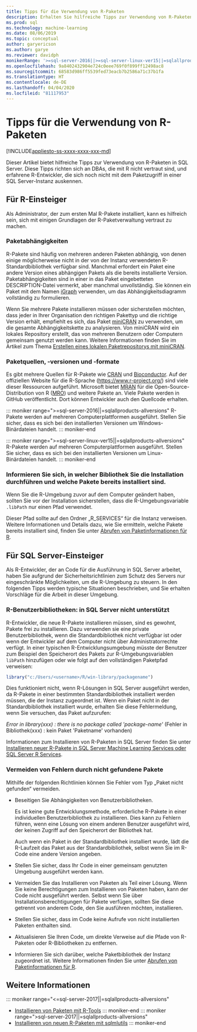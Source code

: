 ```yaml
---
title: Tipps für die Verwendung von R-Paketen
description: Erhalten Sie hilfreiche Tipps zur Verwendung von R-Paketen in SQL Server, wenn Sie sich mit R oder SQL Server noch nicht auskennen.
ms.prod: sql
ms.technology: machine-learning
ms.date: 08/06/2019
ms.topic: conceptual
author: garyericson
ms.author: garye
ms.reviewer: davidph
monikerRange: '>=sql-server-2016||>=sql-server-linux-ver15||=sqlallproducts-allversions'
ms.openlocfilehash: 9a8402432904e724c0eee769f0f899ff12498ac8
ms.sourcegitcommit: 68583d986ff5539fed73eacb7b2586a71c37b1fa
ms.translationtype: HT
ms.contentlocale: de-DE
ms.lasthandoff: 04/04/2020
ms.locfileid: "81117953"
---
```

# <a name="tips-for-using-r-packages"></a>Tipps für die Verwendung von R-Paketen

[!INCLUDE[appliesto-ss-xxxx-xxxx-xxx-md](../../includes/appliesto-ss-xxxx-xxxx-xxx-md.md)]

Dieser Artikel bietet hilfreiche Tipps zur Verwendung von R-Paketen in SQL Server. Diese Tipps richten sich an DBAs, die mit R nicht vertraut sind, und erfahrene R-Entwickler, die sich noch nicht mit dem Paketzugriff in einer SQL Server-Instanz auskennen.

## <a name="if-youre-new-to-r"></a>Für R-Einsteiger

Als Administrator, der zum ersten Mal R-Pakete installiert, kann es hilfreich sein, sich mit einigen Grundlagen der R-Paketverwaltung vertraut zu machen.

### <a name="package-dependencies"></a>Paketabhängigkeiten

R-Pakete sind häufig von mehreren anderen Paketen abhängig, von denen einige möglicherweise nicht in der von der Instanz verwendeten R-Standardbibliothek verfügbar sind. Manchmal erfordert ein Paket eine andere Version eines abhängigen Pakets als die bereits installierte Version. Paketabhängigkeiten sind in einer in das Paket eingebetteten DESCRIPTION-Datei vermerkt, aber manchmal unvollständig. Sie können ein Paket mit dem Namen [iGraph](https://igraph.org/r/) verwenden, um das Abhängigkeitsdiagramm vollständig zu formulieren.

Wenn Sie mehrere Pakete installieren müssen oder sicherstellen möchten, dass jeder in Ihrer Organisation den richtigen Pakettyp und die richtige Version erhält, empfiehlt es sich, das Paket [miniCRAN](https://mran.microsoft.com/package/miniCRAN) zu verwenden, um die gesamte Abhängigkeitskette zu analysieren. Von miniCRAN wird ein lokales Repository erstellt, das von mehreren Benutzern oder Computern gemeinsam genutzt werden kann. Weitere Informationen finden Sie im Artikel zum Thema [Erstellen eines lokalen Paketrepositorys mit miniCRAN](create-a-local-package-repository-using-minicran.md).

### <a name="package-sources-versions-and-formats"></a>Paketquellen, -versionen und -formate

Es gibt mehrere Quellen für R-Pakete wie [CRAN](https://cran.r-project.org/) und [Bioconductor](https://www.bioconductor.org/). Auf der offiziellen Website für die R-Sprache (<https://www.r-project.org/>) sind viele dieser Ressourcen aufgeführt. Microsoft bietet [MRAN](https://mran.microsoft.com/) für die Open-Source-Distribution von R ([MRO](https://mran.microsoft.com/open)) und weitere Pakete an. Viele Pakete werden in GitHub veröffentlicht. Dort können Entwickler auch den Quellcode erhalten.

::: moniker range=">=sql-server-2016||=sqlallproducts-allversions"
R-Pakete werden auf mehreren Computerplattformen ausgeführt. Stellen Sie sicher, dass es sich bei den installierten Versionen um Windows-Binärdateien handelt.
::: moniker-end

::: moniker range=">=sql-server-linux-ver15||=sqlallproducts-allversions"
R-Pakete werden auf mehreren Computerplattformen ausgeführt. Stellen Sie sicher, dass es sich bei den installierten Versionen um Linux-Binärdateien handelt.
::: moniker-end

### <a name="know-which-library-youre-installing-to-and-which-packages-are-already-installed"></a>Informieren Sie sich, in welcher Bibliothek Sie die Installation durchführen und welche Pakete bereits installiert sind.

Wenn Sie die R-Umgebung zuvor auf dem Computer geändert haben, sollten Sie vor der Installation sicherstellen, dass die R-Umgebungsvariable `.libPath` nur einen Pfad verwendet.

Dieser Pfad sollte auf den Ordner „R_SERVICES“ für die Instanz verweisen. Weitere Informationen und Details dazu, wie Sie ermitteln, welche Pakete bereits installiert sind, finden Sie unter [Abrufen von Paketinformationen für R](../package-management/r-package-information.md).

## <a name="if-youre-new-to-sql-server"></a>Für SQL Server-Einsteiger

Als R-Entwickler, der an Code für die Ausführung in SQL Server arbeitet, haben Sie aufgrund der Sicherheitsrichtlinien zum Schutz des Servers nur eingeschränkte Möglichkeiten, um die R-Umgebung zu steuern. In den folgenden Tipps werden typische Situationen beschrieben, und Sie erhalten Vorschläge für die Arbeit in dieser Umgebung.

### <a name="r-user-libraries-not-supported-on-sql-server"></a>R-Benutzerbibliotheken: in SQL Server nicht unterstützt

R-Entwickler, die neue R-Pakete installieren müssen, sind es gewohnt, Pakete frei zu installieren. Dazu verwenden sie eine private Benutzerbibliothek, wenn die Standardbibliothek nicht verfügbar ist oder wenn der Entwickler auf dem Computer nicht über Administratorrechte verfügt. In einer typischen R-Entwicklungsumgebung müsste der Benutzer zum Beispiel den Speicherort des Pakets zur R-Umgebungsvariablen `libPath` hinzufügen oder wie folgt auf den vollständigen Paketpfad verweisen:

```R
library("c:/Users/<username>/R/win-library/packagename")
```

Dies funktioniert nicht, wenn R-Lösungen in SQL Server ausgeführt werden, da R-Pakete in einer bestimmten Standardbibliothek installiert werden müssen, die der Instanz zugeordnet ist. Wenn ein Paket nicht in der Standardbibliothek installiert wurde, erhalten Sie diese Fehlermeldung, wenn Sie versuchen, das Paket aufzurufen:

*Error in library(xxx) : there is no package called 'package-name'* (Fehler in Bibliothek(xxx) : kein Paket 'Paketname' vorhanden)

Informationen zum Installieren von R-Paketen in SQL Server finden Sie unter [Installieren neuer R-Pakete in SQL Server Machine Learning Services oder SQL Server R Services](install-additional-r-packages-on-sql-server.md).

### <a name="how-to-avoid-package-not-found-errors"></a>Vermeiden von Fehlern durch nicht gefundene Pakete

Mithilfe der folgenden Richtlinien können Sie Fehler vom Typ „Paket nicht gefunden“ vermeiden.

+ Beseitigen Sie Abhängigkeiten von Benutzerbibliotheken.

    Es ist keine gute Entwicklungsmethode, erforderliche R-Pakete in einer individuellen Benutzerbibliothek zu installieren. Dies kann zu Fehlern führen, wenn eine Lösung von einem anderen Benutzer ausgeführt wird, der keinen Zugriff auf den Speicherort der Bibliothek hat.

    Auch wenn ein Paket in der Standardbibliothek installiert wurde, lädt die R-Laufzeit das Paket aus der Standardbibliothek, selbst wenn Sie im R-Code eine andere Version angeben.

+ Stellen Sie sicher, dass Ihr Code in einer gemeinsam genutzten Umgebung ausgeführt werden kann.

+ Vermeiden Sie das Installieren von Paketen als Teil einer Lösung. Wenn Sie keine Berechtigungen zum Installieren von Paketen haben, kann der Code nicht ausgeführt werden. Selbst wenn Sie über Installationsberechtigungen für Pakete verfügen, sollten Sie diese getrennt von anderem Code, den Sie ausführen möchten, installieren.

+ Stellen Sie sicher, dass im Code keine Aufrufe von nicht installierten Paketen enthalten sind.

+ Aktualisieren Sie Ihren Code, um direkte Verweise auf die Pfade von R-Paketen oder R-Bibliotheken zu entfernen.

+ Informieren Sie sich darüber, welche Paketbibliothek der Instanz zugeordnet ist. Weitere Informationen finden Sie unter [Abrufen von Paketinformationen für R](../package-management/r-package-information.md).

## <a name="see-also"></a>Weitere Informationen

::: moniker range="<=sql-server-2017||=sqlallproducts-allversions"
+ [Installieren von Paketen mit R-Tools](install-r-packages-standard-tools.md)
::: moniker-end
::: moniker range=">sql-server-2017||=sqlallproducts-allversions"
+ [Installieren von neuen R-Paketen mit sqlmlutils](install-additional-r-packages-on-sql-server.md)
::: moniker-end
